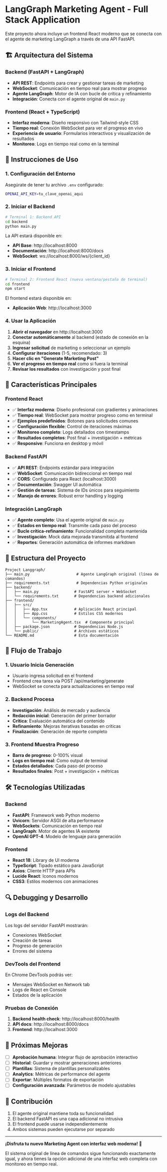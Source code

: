 # LangGraph Marketing Agent - Full Stack Application

Este proyecto ahora incluye un frontend React moderno que se conecta con el agente de marketing LangGraph a través de una API FastAPI.

## 🏗️ Arquitectura del Sistema

### Backend (FastAPI + LangGraph)
- **API REST**: Endpoints para crear y gestionar tareas de marketing
- **WebSocket**: Comunicación en tiempo real para mostrar progreso
- **Agente LangGraph**: Motor de IA con bucle de crítica y refinamiento
- **Integración**: Conecta con el agente original de `main.py`

### Frontend (React + TypeScript)
- **Interfaz moderna**: Diseño responsivo con Tailwind-style CSS
- **Tiempo real**: Conexión WebSocket para ver el progreso en vivo
- **Experiencia de usuario**: Formularios interactivos y visualización de resultados
- **Monitoreo**: Logs en tiempo real como en la terminal

## 🚀 Instrucciones de Uso

### 1. Configuración del Entorno

Asegúrate de tener tu archivo `.env` configurado:
```bash
OPENAI_API_KEY=tu_clave_openai_aqui
```

### 2. Iniciar el Backend

```bash
# Terminal 1: Backend API
cd backend
python main.py
```

La API estará disponible en:
- **API Base**: http://localhost:8000
- **Documentación**: http://localhost:8000/docs
- **WebSocket**: ws://localhost:8000/ws/{client_id}

### 3. Iniciar el Frontend

```bash
# Terminal 2: Frontend React (nueva ventana/pestaña de terminal)
cd frontend
npm start
```

El frontend estará disponible en:
- **Aplicación Web**: http://localhost:3000

### 4. Usar la Aplicación

1. **Abrir el navegador** en http://localhost:3000
2. **Conectar automáticamente** al backend (estado de conexión en la esquina)
3. **Ingresar solicitud** de marketing o seleccionar un ejemplo
4. **Configurar iteraciones** (1-5, recomendado: 3)
5. **Hacer clic en "Generate Marketing Post"**
6. **Ver el progreso en tiempo real** como si fuera la terminal
7. **Revisar los resultados** con investigación y post final

## 🌟 Características Principales

### Frontend React
- ✅ **Interfaz moderna**: Diseño profesional con gradientes y animaciones
- ✅ **Tiempo real**: WebSocket para mostrar progreso como en terminal
- ✅ **Ejemplos predefinidos**: Botones para solicitudes comunes
- ✅ **Configuración flexible**: Control de iteraciones máximas
- ✅ **Monitoreo completo**: Logs detallados con timestamps
- ✅ **Resultados completos**: Post final + investigación + métricas
- ✅ **Responsive**: Funciona en desktop y móvil

### Backend FastAPI
- ✅ **API REST**: Endpoints estándar para integración
- ✅ **WebSocket**: Comunicación bidireccional en tiempo real
- ✅ **CORS**: Configurado para React (localhost:3000)
- ✅ **Documentación**: Swagger UI automática
- ✅ **Gestión de tareas**: Sistema de IDs únicos para seguimiento
- ✅ **Manejo de errores**: Robust error handling y logging

### Integración LangGraph
- ✅ **Agente completo**: Usa el agente original de `main.py`
- ✅ **Estados en tiempo real**: Transmite cada paso del proceso
- ✅ **Bucle crítica-refinamiento**: Funcionalidad completa mantenida
- ✅ **Investigación**: Mock data mejorada transmitida al frontend
- ✅ **Reportes**: Generación automática de informes markdown

## 🔧 Estructura del Proyecto

```
Project Langgraph/
├── main.py                     # Agente LangGraph original (línea de comandos)
├── requirements.txt            # Dependencias Python originales
├── backend/
│   ├── main.py                # FastAPI server + WebSocket
│   └── requirements.txt       # Dependencias backend adicionales
├── frontend/
│   ├── src/
│   │   ├── App.tsx            # Aplicación React principal
│   │   ├── App.css            # Estilos CSS modernos
│   │   └── components/
│   │       └── MarketingAgent.tsx  # Componente principal
│   ├── package.json           # Dependencias Node.js
│   └── public/                # Archivos estáticos
└── README.md                  # Esta documentación
```

## 🎯 Flujo de Trabajo

### 1. Usuario Inicia Generación
- Usuario ingresa solicitud en el frontend
- Frontend crea tarea vía POST /api/marketing/generate
- WebSocket se conecta para actualizaciones en tiempo real

### 2. Backend Procesa
- **Investigación**: Análisis de mercado y audiencia
- **Redacción inicial**: Generación del primer borrador
- **Crítica**: Evaluación automática del contenido
- **Refinamiento**: Mejoras iterativas basadas en críticas
- **Finalización**: Generación de reporte completo

### 3. Frontend Muestra Progreso
- **Barra de progreso**: 0-100% visual
- **Logs en tiempo real**: Como output de terminal
- **Estados detallados**: Cada paso del proceso
- **Resultados finales**: Post + investigación + métricas

## 🛠️ Tecnologías Utilizadas

### Backend
- **FastAPI**: Framework web Python moderno
- **Uvicorn**: Servidor ASGI de alta performance
- **WebSockets**: Comunicación en tiempo real
- **LangGraph**: Motor de agentes IA existente
- **OpenAI GPT-4**: Modelo de lenguaje para generación

### Frontend
- **React 18**: Library de UI moderna
- **TypeScript**: Tipado estático para JavaScript
- **Axios**: Cliente HTTP para APIs
- **Lucide React**: Iconos modernos
- **CSS3**: Estilos modernos con animaciones

## 🔍 Debugging y Desarrollo

### Logs del Backend
Los logs del servidor FastAPI mostrarán:
- Conexiones WebSocket
- Creación de tareas
- Progreso de generación
- Errores del sistema

### DevTools del Frontend
En Chrome DevTools podrás ver:
- Mensajes WebSocket en Network tab
- Logs de React en Console
- Estados de la aplicación

### Pruebas de Conexión
1. **Backend health check**: http://localhost:8000/health
2. **API docs**: http://localhost:8000/docs
3. **Frontend**: http://localhost:3000

## 🚧 Próximas Mejoras

- [ ] **Aprobación humana**: Integrar flujo de aprobación interactivo
- [ ] **Historial**: Guardar y mostrar generaciones anteriores
- [ ] **Plantillas**: Sistema de plantillas personalizables
- [ ] **Analytics**: Métricas de performance del agente
- [ ] **Exportar**: Múltiples formatos de exportación
- [ ] **Configuración avanzada**: Parámetros de modelo ajustables

## 🤝 Contribución

1. El agente original mantiene toda su funcionalidad
2. El backend FastAPI es una capa adicional no intrusiva
3. El frontend puede usarse independientemente
4. Ambos sistemas pueden ejecutarse por separado

---

**¡Disfruta tu nuevo Marketing Agent con interfaz web moderna!** 🚀

El sistema original de línea de comandos sigue funcionando exactamente igual, y ahora tienes la opción adicional de una interfaz web completa con monitoreo en tiempo real.
